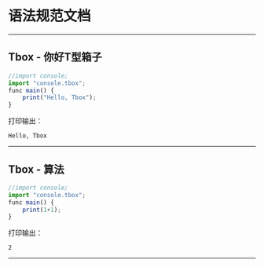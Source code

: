 # 语法规范文档

---
## Tbox - 你好T型箱子
```javascript
//import console;
import "console.tbox";
func main() {
	print("Hello, Tbox");
}
```
打印输出：

```
Hello, Tbox
```
----
## Tbox - 算法
```javascript
//import console;
import "console.tbox";
func main() {
	print(1+1);
}
```
打印输出：

```
2
```
---
